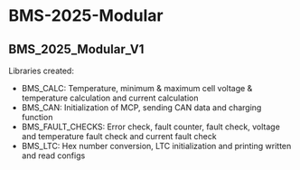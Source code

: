 # BMS-2025-Modular
## BMS_2025_Modular_V1
Libraries created:
- BMS_CALC: Temperature, minimum & maximum cell voltage & temperature calculation and current calculation
- BMS_CAN: Initialization of MCP, sending CAN data and charging function
- BMS_FAULT_CHECKS: Error check, fault counter, fault check, voltage and temperature fault check and current fault check
- BMS_LTC: Hex number conversion, LTC initialization and printing written and read configs
